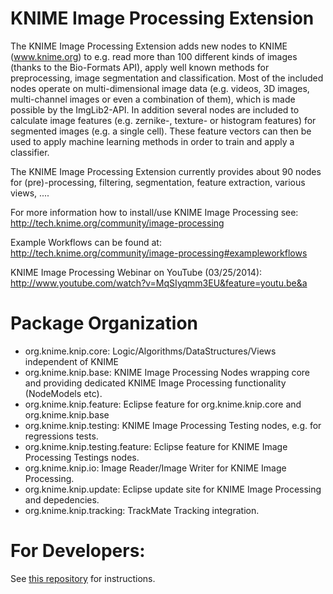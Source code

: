 KNIME Image Processing Extension
====

The KNIME Image Processing Extension adds new nodes to KNIME (www.knime.org) to e.g. read more than 100 different kinds of images (thanks to the Bio-Formats API), apply well known methods for preprocessing, image segmentation and classification. Most of the included nodes operate on multi-dimensional image data (e.g. videos, 3D images, multi-channel images or even a combination of them), which is made possible by the ImgLib2-API. In addition several nodes are included to calculate image features (e.g. zernike-, texture- or histogram features) for segmented images (e.g. a single cell). These feature vectors can then be used to apply machine learning methods in order to train and apply a classifier. 

The KNIME Image Processing Extension currently provides about 90 nodes for (pre)-processing, filtering, segmentation, feature extraction, various views, ....

For more information how to install/use KNIME Image Processing see:
http://tech.knime.org/community/image-processing

Example Workflows can be found at:
http://tech.knime.org/community/image-processing#exampleworkflows

KNIME Image Processing Webinar on YouTube (03/25/2014):
http://www.youtube.com/watch?v=MqSIyqmm3EU&feature=youtu.be&a 

Package Organization
====

* org.knime.knip.core: Logic/Algorithms/DataStructures/Views independent of KNIME
* org.knime.knip.base: KNIME Image Processing Nodes wrapping core and providing dedicated KNIME Image Processing functionality (NodeModels etc).
* org.knime.knip.feature: Eclipse feature for org.knime.knip.core and org.knime.knip.base
* org.knime.knip.testing: KNIME Image Processing Testing nodes, e.g. for regressions tests.
* org.knime.knip.testing.feature: Eclipse feature for KNIME Image Processing Testings nodes.
* org.knime.knip.io: Image Reader/Image Writer for KNIME Image Processing. 
* org.knime.knip.update: Eclipse update site for KNIME Image Processing and depedencies.
* org.knime.knip.tracking: TrackMate Tracking integration.

For Developers:
====
See [this repository](https://github.com/knime-ip/knip-sdk-setup) for instructions.
